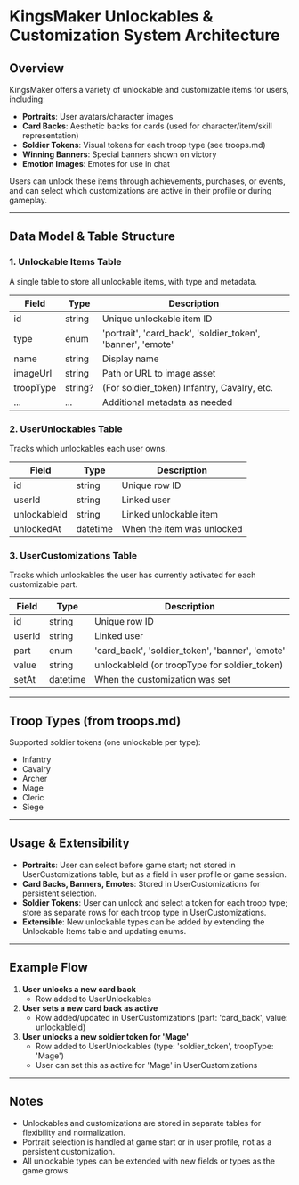 # KingsMaker Unlockables & Customization System Architecture

## Overview

KingsMaker offers a variety of unlockable and customizable items for users, including:
- **Portraits**: User avatars/character images
- **Card Backs**: Aesthetic backs for cards (used for character/item/skill representation)
- **Soldier Tokens**: Visual tokens for each troop type (see troops.md)
- **Winning Banners**: Special banners shown on victory
- **Emotion Images**: Emotes for use in chat

Users can unlock these items through achievements, purchases, or events, and can select which customizations are active in their profile or during gameplay.

---

## Data Model & Table Structure

### 1. Unlockable Items Table
A single table to store all unlockable items, with type and metadata.

| Field         | Type      | Description                        |
|---------------|-----------|------------------------------------|
| id            | string    | Unique unlockable item ID          |
| type          | enum      | 'portrait', 'card_back', 'soldier_token', 'banner', 'emote' |
| name          | string    | Display name                       |
| imageUrl      | string    | Path or URL to image asset         |
| troopType     | string?   | (For soldier_token) Infantry, Cavalry, etc. |
| ...           | ...       | Additional metadata as needed      |

### 2. UserUnlockables Table
Tracks which unlockables each user owns.

| Field         | Type      | Description                        |
|---------------|-----------|------------------------------------|
| id            | string    | Unique row ID                      |
| userId        | string    | Linked user                        |
| unlockableId  | string    | Linked unlockable item             |
| unlockedAt    | datetime  | When the item was unlocked         |

### 3. UserCustomizations Table
Tracks which unlockables the user has currently activated for each customizable part.

| Field         | Type      | Description                        |
|---------------|-----------|------------------------------------|
| id            | string    | Unique row ID                      |
| userId        | string    | Linked user                        |
| part          | enum      | 'card_back', 'soldier_token', 'banner', 'emote' |
| value         | string    | unlockableId (or troopType for soldier_token)  |
| setAt         | datetime  | When the customization was set      |

---

## Troop Types (from troops.md)

Supported soldier tokens (one unlockable per type):
- Infantry
- Cavalry
- Archer
- Mage
- Cleric
- Siege

---

## Usage & Extensibility

- **Portraits**: User can select before game start; not stored in UserCustomizations table, but as a field in user profile or game session.
- **Card Backs, Banners, Emotes**: Stored in UserCustomizations for persistent selection.
- **Soldier Tokens**: User can unlock and select a token for each troop type; store as separate rows for each troop type in UserCustomizations.
- **Extensible**: New unlockable types can be added by extending the Unlockable Items table and updating enums.

---

## Example Flow

1. **User unlocks a new card back**
   - Row added to UserUnlockables
2. **User sets a new card back as active**
   - Row added/updated in UserCustomizations (part: 'card_back', value: unlockableId)
3. **User unlocks a new soldier token for 'Mage'**
   - Row added to UserUnlockables (type: 'soldier_token', troopType: 'Mage')
   - User can set this as active for 'Mage' in UserCustomizations

---

## Notes

- Unlockables and customizations are stored in separate tables for flexibility and normalization.
- Portrait selection is handled at game start or in user profile, not as a persistent customization.
- All unlockable types can be extended with new fields or types as the game grows. 